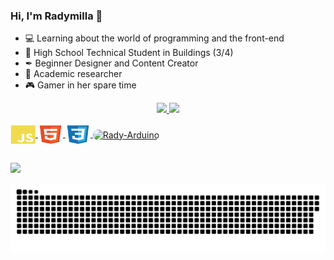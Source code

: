 ### Hi, I'm Radymilla 👋

<!--
**radymillacristiano/radymillacristiano** is a ✨ _special_ ✨ repository because its `README.md` (this file) appears on your GitHub profile. -->

- 💻 Learning about the world of programming and the front-end
- 👷‍ High School Technical Student in Buildings (3/4)
- ✒ Beginner Designer and Content Creator
- 🔎 Academic researcher
- 🎮 Gamer in her spare time


<div align="center">
  <a href="https://github.com/radymillacristiano">
  <img height="150em" src="https://github-readme-stats.vercel.app/api?username=radymillacristiano&show_icons=true&theme=vue-dark&include_all_commits=true&count_private=true"/>
  <img height="150em" src="https://github-readme-stats.vercel.app/api/top-langs/?username=radymillacristiano&layout=compact&langs_count=7&theme=vue-dark"/>
</div>
  
<div style="display: inline_block"><br>
  <img align="center" alt="Rady-Js" height="30" width="40" src="https://raw.githubusercontent.com/devicons/devicon/master/icons/javascript/javascript-plain.svg">
  <img align="center" alt="Rady-HTML" height="30" width="40" src="https://raw.githubusercontent.com/devicons/devicon/master/icons/html5/html5-original.svg">
  <img align="center" alt="Rady-CSS" height="30" width="40" src="https://raw.githubusercontent.com/devicons/devicon/master/icons/css3/css3-original.svg">
  <img align="center" alt="Rady-Arduino" height="30" width="40" src="https://cdn.jsdelivr.net/gh/devicons/devicon@v2.14.0/devicon.min.css>
  <img align="right" alt="Rady-pic" height="150" style="border-radius:50px;" src="https://i.ibb.co/HTDCHCB/download20210904191604.png">
</div>
    
  ##
 
  <div> 
  <a href="https://instagram.com/radymilla_camilo" target="_blank"><img src="https://img.shields.io/badge/-Instagram-%23E4405F?style=for-the-badge&logo=instagram&logoColor=white" target="_blank"></a>
    
![Snake animation](https://github.com/radymillacristiano/radymillacristiano/blob/output/github-contribution-grid-snake.svg)

</div>
